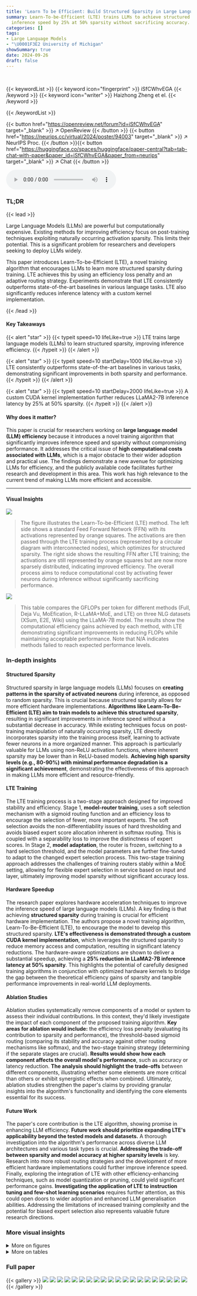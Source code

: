 ```yaml
---
title: 'Learn To be Efficient: Build Structured Sparsity in Large Language Models'
summary: Learn-To-be-Efficient (LTE) trains LLMs to achieve structured sparsity, boosting
  inference speed by 25% at 50% sparsity without sacrificing accuracy.
categories: []
tags:
- Large Language Models
- "\U0001F3E2 University of Michigan"
showSummary: true
date: 2024-09-26
draft: false
---
```


<br>

{{< keywordList >}}
{{< keyword icon="fingerprint" >}} iSfCWhvEGA {{< /keyword >}}
{{< keyword icon="writer" >}} Haizhong Zheng et el. {{< /keyword >}}
 
{{< /keywordList >}}

{{< button href="https://openreview.net/forum?id=iSfCWhvEGA" target="_blank" >}}
↗ OpenReview
{{< /button >}}
{{< button href="https://neurips.cc/virtual/2024/poster/94003" target="_blank" >}}
↗ NeurIPS Proc.
{{< /button >}}{{< button href="https://huggingface.co/spaces/huggingface/paper-central?tab=tab-chat-with-paper&paper_id=iSfCWhvEGA&paper_from=neurips" target="_blank" >}}
↗ Chat
{{< /button >}}



<audio controls>
    <source src="https://ai-paper-reviewer.com/iSfCWhvEGA/podcast.wav" type="audio/wav">
    Your browser does not support the audio element.
</audio>


### TL;DR


{{< lead >}}

Large Language Models (LLMs) are powerful but computationally expensive. Existing methods for improving efficiency focus on post-training techniques exploiting naturally occurring activation sparsity.  This limits their potential.  This is a significant problem for researchers and developers seeking to deploy LLMs widely. 



This paper introduces Learn-To-be-Efficient (LTE), a novel training algorithm that encourages LLMs to learn more structured sparsity during training.  LTE achieves this by using an efficiency loss penalty and an adaptive routing strategy. Experiments demonstrate that LTE consistently outperforms state-of-the-art baselines in various language tasks. LTE also significantly reduces inference latency with a custom kernel implementation.

{{< /lead >}}


#### Key Takeaways

{{< alert "star" >}}
{{< typeit speed=10 lifeLike=true >}} LTE trains large language models (LLMs) to learn structured sparsity, improving inference efficiency. {{< /typeit >}}
{{< /alert >}}

{{< alert "star" >}}
{{< typeit speed=10 startDelay=1000 lifeLike=true >}} LTE consistently outperforms state-of-the-art baselines in various tasks, demonstrating significant improvements in both sparsity and performance. {{< /typeit >}}
{{< /alert >}}

{{< alert "star" >}}
{{< typeit speed=10 startDelay=2000 lifeLike=true >}} A custom CUDA kernel implementation further reduces LLaMA2-7B inference latency by 25% at 50% sparsity. {{< /typeit >}}
{{< /alert >}}

#### Why does it matter?
This paper is crucial for researchers working on **large language model (LLM) efficiency** because it introduces a novel training algorithm that significantly improves inference speed and sparsity without compromising performance.  It addresses the critical issue of **high computational costs associated with LLMs**, which is a major obstacle to their wider adoption and practical use. The findings demonstrate a new avenue for optimizing LLMs for efficiency, and the publicly available code facilitates further research and development in this area. This work has high relevance to the current trend of making LLMs more efficient and accessible.

------
#### Visual Insights



![](https://ai-paper-reviewer.com/iSfCWhvEGA/figures_0_1.jpg)

> The figure illustrates the Learn-To-be-Efficient (LTE) method.  The left side shows a standard Feed Forward Network (FFN) with its activations represented by orange squares. The activations are then passed through the LTE training process (represented by a circular diagram with interconnected nodes), which optimizes for structured sparsity. The right side shows the resulting FFN after LTE training; the activations are still represented by orange squares but are now more sparsely distributed, indicating improved efficiency.  The overall process aims to reduce computational cost by activating fewer neurons during inference without significantly sacrificing performance.





![](https://ai-paper-reviewer.com/iSfCWhvEGA/tables_6_1.jpg)

> This table compares the GFLOPs per token for different methods (Full, Deja Vu, MoEfication, R-LLaMA+MoE, and LTE) on three NLG datasets (XSum, E2E, Wiki) using the LLaMA-7B model.  The results show the computational efficiency gains achieved by each method, with LTE demonstrating significant improvements in reducing FLOPs while maintaining acceptable performance.  Note that N/A indicates methods failed to reach expected performance levels.





### In-depth insights


#### Structured Sparsity
Structured sparsity in large language models (LLMs) focuses on **creating patterns in the sparsity of activated neurons** during inference, as opposed to random sparsity.  This is crucial because structured sparsity allows for more efficient hardware implementations.  **Algorithms like Learn-To-Be-Efficient (LTE) aim to train models to achieve this structured sparsity**, resulting in significant improvements in inference speed without a substantial decrease in accuracy.  While existing techniques focus on post-training manipulation of naturally occurring sparsity,  LTE directly incorporates sparsity into the training process itself, learning to activate fewer neurons in a more organized manner.  This approach is particularly valuable for LLMs using non-ReLU activation functions, where inherent sparsity may be lower than in ReLU-based models.  **Achieving high sparsity levels (e.g., 80-90%) with minimal performance degradation is a significant achievement**, demonstrating the effectiveness of this approach in making LLMs more efficient and resource-friendly.

#### LTE Training
The LTE training process is a two-stage approach designed for improved stability and efficiency. Stage 1, **model-router training**, uses a soft selection mechanism with a sigmoid routing function and an efficiency loss to encourage the selection of fewer, more important experts.  The soft selection avoids the non-differentiability issues of hard thresholding and avoids biased expert score allocation inherent in softmax routing. This is coupled with a separability loss to improve the distinctness of expert scores. In Stage 2, **model adaptation**, the router is frozen, switching to a hard selection threshold, and the model parameters are further fine-tuned to adapt to the changed expert selection process. This two-stage training approach addresses the challenges of training routers stably within a MoE setting, allowing for flexible expert selection in service based on input and layer, ultimately improving model sparsity without significant accuracy loss.

#### Hardware Speedup
The research paper explores hardware acceleration techniques to improve the inference speed of large language models (LLMs).  A key finding is that achieving **structured sparsity** during training is crucial for efficient hardware implementation.  The authors propose a novel training algorithm, Learn-To-Be-Efficient (LTE), to encourage the model to develop this structured sparsity.  **LTE's effectiveness is demonstrated through a custom CUDA kernel implementation**, which leverages the structured sparsity to reduce memory access and computation, resulting in significant latency reductions.  The hardware-aware optimizations are shown to deliver a substantial speedup, achieving a **25% reduction in LLaMA2-7B inference latency at 50% sparsity**.  This highlights the potential of carefully designed training algorithms in conjunction with optimized hardware kernels to bridge the gap between the theoretical efficiency gains of sparsity and tangible performance improvements in real-world LLM deployments.

#### Ablation Studies
Ablation studies systematically remove components of a model or system to assess their individual contributions.  In this context, they'd likely investigate the impact of each component of the proposed training algorithm. **Key areas for ablation would include:** the efficiency loss penalty (evaluating its contribution to sparsity and performance), the threshold-based sigmoid routing (comparing its stability and accuracy against other routing mechanisms like softmax), and the two-stage training strategy (determining if the separate stages are crucial).  **Results would show how each component affects the overall model's performance**, such as accuracy or latency reduction. **The analysis should highlight the trade-offs** between different components, illustrating whether some elements are more critical than others or exhibit synergistic effects when combined.  Ultimately, ablation studies strengthen the paper's claims by providing granular insights into the algorithm's functionality and identifying the core elements essential for its success.

#### Future Work
The paper's core contribution is the LTE algorithm, showing promise in enhancing LLM efficiency.  **Future work should prioritize expanding LTE's applicability beyond the tested models and datasets.**  A thorough investigation into the algorithm's performance across diverse LLM architectures and various task types is crucial.  **Addressing the trade-off between sparsity and model accuracy at higher sparsity levels** is key.  Research into more robust routing strategies and the development of more efficient hardware implementations could further improve inference speed.  Finally, exploring the integration of LTE with other efficiency-enhancing techniques, such as model quantization or pruning, could yield significant performance gains.  **Investigating the application of LTE to instruction tuning and few-shot learning scenarios** requires further attention, as this could open doors to wider adoption and enhanced LLM generalisation abilities.  Addressing the limitations of increased training complexity and the potential for biased expert selection also represents valuable future research directions.


### More visual insights

<details>
<summary>More on figures
</summary>


![](https://ai-paper-reviewer.com/iSfCWhvEGA/figures_2_1.jpg)

> This figure shows the accuracy drop of two models, MRPC (ROBERTa-base) and QNLI (ROBERTa-base), when using noisy top-K Softmax routing at different sparsity levels.  The accuracy of both models significantly decreases as sparsity increases, even at very low sparsity levels. This demonstrates a limitation of the noisy top-K Softmax routing method for achieving sparsity in language models.


![](https://ai-paper-reviewer.com/iSfCWhvEGA/figures_4_1.jpg)

> This figure compares the distribution of expert scores in two models: one trained without the separability loss and another trained with it.  The separability loss is a component of the LTE training algorithm, designed to improve the selection of experts by making their scores more distinct.  The graph clearly shows that adding the separability loss leads to a more clearly separated distribution of expert scores, making it easier to choose experts based on a simple threshold.


![](https://ai-paper-reviewer.com/iSfCWhvEGA/figures_5_1.jpg)

> This figure illustrates how LTE achieves structured sparsity in the feed-forward neural network (FFN) layers of a transformer.  The left side shows the input vector x multiplied by the weight matrix W<sub>up</sub>.  LTE selects a subset of neurons (shown in orange), creating a sparse representation. The matrix multiplication is then performed only on the selected neurons, which drastically reduces the computational load. The result of this sparse multiplication is then multiplied by the weight matrix W<sub>down</sub>, again with the same sparsity pattern, producing a final output vector x<sub>out</sub>. This structured sparsity is key to LTE's efficiency gains.


![](https://ai-paper-reviewer.com/iSfCWhvEGA/figures_6_1.jpg)

> This figure displays the performance of LTE and baseline models on four different natural language understanding (NLU) tasks from the GLUE benchmark.  The x-axis represents sparsity levels, ranging from 0 to 1 (100%). The y-axis shows accuracy.  LTE consistently achieves higher accuracy than the other methods (Deja Vu, ReLU + MoEfication) at various sparsity levels, demonstrating its effectiveness in maintaining good performance even with high sparsity.


![](https://ai-paper-reviewer.com/iSfCWhvEGA/figures_7_1.jpg)

> This figure compares the performance of LTE against other baselines (Full Model, Deja Vu, MoEfication, and R-LLaMA+MoEfication) across three different NLG (Natural Language Generation) datasets (XSum, E2E, and WikiText-103).  The comparison is shown for two different decoder-based models: GPT2-Medium and LLaMA-7B.  Each subfigure shows the performance metric (ROUGE-L for XSum and E2E, Perplexity for WikiText-103) plotted against sparsity levels.  This visualization helps to understand how the different methods perform at various levels of sparsity and which model is more resilient to sparsity.


![](https://ai-paper-reviewer.com/iSfCWhvEGA/figures_7_2.jpg)

> This figure shows the performance comparison of LTE with other baselines on a 5-shot MMLU benchmark. The x-axis represents the sparsity, and the y-axis represents the MMLU accuracy (5-shot).  The results demonstrate that LTE consistently achieves higher accuracy than other methods across different sparsity levels. This highlights LTE's effectiveness in improving model performance without significantly impacting efficiency.


![](https://ai-paper-reviewer.com/iSfCWhvEGA/figures_7_3.jpg)

> The figure shows two subfigures. The left one presents a line graph comparing the FFN inference latency of a dense model and a model with LTE using a custom Triton kernel and PyTorch indexing across different sparsity levels. The right one displays a bar chart comparing the end-to-end generation latency of the dense model and the LTE model (at 50% sparsity) for various sequence lengths.


![](https://ai-paper-reviewer.com/iSfCWhvEGA/figures_8_1.jpg)

> The figure shows a comparison of the performance of different expert grouping algorithms used in the Learn-To-be-Efficient (LTE) model.  The algorithms compared are random grouping, co-activation graph split, and K-means clustering.  The performance metric is perplexity on the WikiText-103 dataset, and the x-axis represents the sparsity of the model.  The results indicate that co-activation graph split and K-means clustering achieve similar and better performance compared to random grouping.


![](https://ai-paper-reviewer.com/iSfCWhvEGA/figures_9_1.jpg)

> This figure compares the performance of models using randomly initialized routers versus routers trained with the Learn-To-be-Efficient (LTE) algorithm.  The left panel shows accuracy on the MRPC dataset using a RoBERTa-base model, while the right panel displays perplexity on the WikiText-103 dataset using a GPT2-Medium model.  Both panels demonstrate that models with LTE-trained routers consistently achieve better results across various sparsity levels, highlighting the effectiveness of LTE in training stable and efficient routers.


![](https://ai-paper-reviewer.com/iSfCWhvEGA/figures_9_2.jpg)

> This figure compares the performance of LTE with other baselines on three different NLG (Natural Language Generation) tasks using two different decoder-based language models, GPT2-Medium and LLaMA-7B.  Each column represents a different NLG task (XSum, E2E, and WikiText-103), while each row shows the results for a different language model. The x-axis shows the FFN (Feed-Forward Network) sparsity, and the y-axis shows the performance metrics (ROUGE-L for XSum and E2E, and perplexity for WikiText-103).  The figure visually demonstrates the performance of LTE across various sparsity levels compared to other methods (Full Model, Deja Vu, MoEfication, and R-LLaMA+MoEfication).


![](https://ai-paper-reviewer.com/iSfCWhvEGA/figures_15_1.jpg)

> This figure shows the performance comparison of LTE against other baselines (Deja Vu and ReLU + MoEfication) on four different Natural Language Understanding (NLU) datasets from the GLUE benchmark.  The x-axis represents the sparsity level, and the y-axis represents the accuracy.  The results demonstrate that LTE consistently achieves higher accuracy than the baselines across various sparsity levels, indicating its effectiveness in improving model efficiency without significant performance loss.


![](https://ai-paper-reviewer.com/iSfCWhvEGA/figures_15_2.jpg)

> This figure shows how union sparsity changes with respect to batch size for different values of efficiency loss (η). Union sparsity represents the proportion of unique neurons activated across multiple input batches. As the batch size increases, more neurons tend to be activated, leading to a decrease in union sparsity.  The figure demonstrates that the increase in activated neurons is not linear with the batch size.  This suggests a non-uniform distribution of parameter access across different inputs. The non-linear relationship implies that even with larger batch sizes, significant sparsity can still be achieved. This observation is relevant for the application of LTE in high-throughput scenarios, where batching inputs activating similar neurons might help achieve a high union sparsity.


![](https://ai-paper-reviewer.com/iSfCWhvEGA/figures_15_3.jpg)

> This figure shows the distribution of sparsity across different layers in two different models: RoBERTa-base (for MRPC task) and GPT2-M (for WikiText-103 task).  It highlights that LTE doesn't apply a uniform sparsity level across all layers but rather adapts it depending on the layer's importance for the task.  The pattern of sparsity distribution also differs between the two model architectures, reflecting their distinct designs and how information is processed through the layers.


</details>




<details>
<summary>More on tables
</summary>


![](https://ai-paper-reviewer.com/iSfCWhvEGA/tables_8_1.jpg)
> This table compares the performance of LTE and Wanda model pruning methods on the WikiText103 dataset.  It shows perplexity (PPL) results for both methods at varying sparsity levels (50% and 52%).  Different calibration data (C4 and WikiText) were used for Wanda, showing its impact on performance.  LTE consistently demonstrates lower perplexity than Wanda.  It highlights the difference between overall model sparsity and FFN layer sparsity.

![](https://ai-paper-reviewer.com/iSfCWhvEGA/tables_16_1.jpg)
> This table shows the hyperparameters used for training the ROBERTa-base model using the Learn-To-be-Efficient (LTE) algorithm on the GLUE benchmark dataset.  It lists the learning rate, training batch size, training epochs, weight decay, and warm-up ratio for both stages of the LTE training process (LTE-Stage 1 and LTE-Stage 2).  The values provided are either single values or a range of values indicating that multiple experiments were run with different settings to find the optimal hyperparameters.

![](https://ai-paper-reviewer.com/iSfCWhvEGA/tables_16_2.jpg)
> This table shows the hyperparameters used for training the large version of RoBERTa model using the Learn-To-be-Efficient (LTE) algorithm on the GLUE benchmark dataset. It specifies the hyperparameters for both stages of the LTE training process: Stage 1 (model-router training) and Stage 2 (model adaptation).  For each stage, hyperparameters such as the learning rate, training batch size, training epochs, weight decay, and warm-up ratio are listed.  Braces {} indicate a range of values tested; the best performing value was selected. 

![](https://ai-paper-reviewer.com/iSfCWhvEGA/tables_16_3.jpg)
> This table shows the hyperparameters used for fine-tuning and training with LTE for the GPT2-Medium model on three different datasets: XSum, E2E, and WikiText-103.  It details the learning rate, training batch size, number of training epochs, weight decay, and warm-up ratio for each stage of the training process (fine-tuning, LTE Stage 1, and LTE Stage 2). Note that the number of training epochs varies depending on the dataset, reflecting the different training requirements of each dataset.

![](https://ai-paper-reviewer.com/iSfCWhvEGA/tables_16_4.jpg)
> This table shows the hyperparameters used for fine-tuning and LTE training (both stage 1 and stage 2) on three different datasets: XSum, E2E, and WikiText-103.  The hyperparameters include learning rate, training batch size, training epochs, weight decay, and warm-up ratio. Note that the values in parentheses correspond to the three datasets in order.

![](https://ai-paper-reviewer.com/iSfCWhvEGA/tables_16_5.jpg)
> This table presents the hyperparameters used for fine-tuning and two-stage LTE training on the Tulu instruction tuning dataset.  It shows the learning rate, training batch size, training epochs, weight decay, and warm-up ratio used in each stage of the training process.  The fine-tuning stage prepares the base model, followed by LTE-Stage 1 (model-router training) and LTE-Stage 2 (model adaptation).

</details>




### Full paper

{{< gallery >}}
<img src="https://ai-paper-reviewer.com/iSfCWhvEGA/1.png" class="grid-w50 md:grid-w33 xl:grid-w25" />
<img src="https://ai-paper-reviewer.com/iSfCWhvEGA/2.png" class="grid-w50 md:grid-w33 xl:grid-w25" />
<img src="https://ai-paper-reviewer.com/iSfCWhvEGA/3.png" class="grid-w50 md:grid-w33 xl:grid-w25" />
<img src="https://ai-paper-reviewer.com/iSfCWhvEGA/4.png" class="grid-w50 md:grid-w33 xl:grid-w25" />
<img src="https://ai-paper-reviewer.com/iSfCWhvEGA/5.png" class="grid-w50 md:grid-w33 xl:grid-w25" />
<img src="https://ai-paper-reviewer.com/iSfCWhvEGA/6.png" class="grid-w50 md:grid-w33 xl:grid-w25" />
<img src="https://ai-paper-reviewer.com/iSfCWhvEGA/7.png" class="grid-w50 md:grid-w33 xl:grid-w25" />
<img src="https://ai-paper-reviewer.com/iSfCWhvEGA/8.png" class="grid-w50 md:grid-w33 xl:grid-w25" />
<img src="https://ai-paper-reviewer.com/iSfCWhvEGA/9.png" class="grid-w50 md:grid-w33 xl:grid-w25" />
<img src="https://ai-paper-reviewer.com/iSfCWhvEGA/10.png" class="grid-w50 md:grid-w33 xl:grid-w25" />
<img src="https://ai-paper-reviewer.com/iSfCWhvEGA/11.png" class="grid-w50 md:grid-w33 xl:grid-w25" />
<img src="https://ai-paper-reviewer.com/iSfCWhvEGA/12.png" class="grid-w50 md:grid-w33 xl:grid-w25" />
<img src="https://ai-paper-reviewer.com/iSfCWhvEGA/13.png" class="grid-w50 md:grid-w33 xl:grid-w25" />
<img src="https://ai-paper-reviewer.com/iSfCWhvEGA/14.png" class="grid-w50 md:grid-w33 xl:grid-w25" />
<img src="https://ai-paper-reviewer.com/iSfCWhvEGA/15.png" class="grid-w50 md:grid-w33 xl:grid-w25" />
<img src="https://ai-paper-reviewer.com/iSfCWhvEGA/16.png" class="grid-w50 md:grid-w33 xl:grid-w25" />
<img src="https://ai-paper-reviewer.com/iSfCWhvEGA/17.png" class="grid-w50 md:grid-w33 xl:grid-w25" />
<img src="https://ai-paper-reviewer.com/iSfCWhvEGA/18.png" class="grid-w50 md:grid-w33 xl:grid-w25" />
<img src="https://ai-paper-reviewer.com/iSfCWhvEGA/19.png" class="grid-w50 md:grid-w33 xl:grid-w25" />
<img src="https://ai-paper-reviewer.com/iSfCWhvEGA/20.png" class="grid-w50 md:grid-w33 xl:grid-w25" />
{{< /gallery >}}